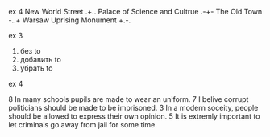 ex 4
New World Street .+..
Palace of Science and Cultrue .-+-
The Old Town -..+
Warsaw Uprising Monument +.-.

ex 3
1) без to
2) добавить to
3) убрать to

ex 4

8 In many schools pupils are made to wear an uniform.
7 I belive corrupt politicians should be made to be imprisoned.
3 In a modern soceity, people should be allowed to express their own opinion.
5 It is extremly important to let criminals go away from jail for some time.